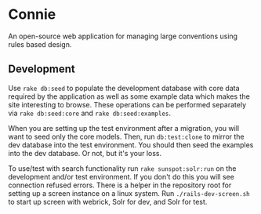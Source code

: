 Connie
======
An open-source web application for managing large conventions using rules based design.

Development
-----------
Use `rake db:seed` to populate the development database with core data required by the
application as well as some example data which makes the site interesting to browse.  These
operations can be performed separately via `rake db:seed:core` and `rake db:seed:examples`.

When you are setting up the test environment after a migration, you will want to seed only
the core models.  Then, run `db:test:clone` to mirror the dev database into the test environment.
You should then seed the examples into the dev database.  Or not, but it's your loss.

To use/test with search functionality run `rake sunspot:solr:run` on the development and/or
test environment.  If you don't do this you will see connection refused errors.  There is a helper
in the repository root for setting up a screen instance on a linux system.  Run `./rails-dev-screen.sh`
to start up screen with webrick, Solr for dev, and Solr for test.